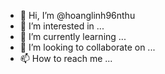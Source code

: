 - 👋 Hi, I’m @hoanglinh96nthu
- 👀 I’m interested in ...
- 🌱 I’m currently learning ...
- 💞️ I’m looking to collaborate on ...
- 📫 How to reach me ...

<!---
hoanglinh96nthu/hoanglinh96nthu is a ✨ special ✨ repository because its `README.md` (this file) appears on your GitHub profile.
You can click the Preview link to take a look at your changes.
--->
